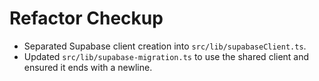 # Refactor Checkup

- Separated Supabase client creation into `src/lib/supabaseClient.ts`.
- Updated `src/lib/supabase-migration.ts` to use the shared client and ensured it ends with a newline.
